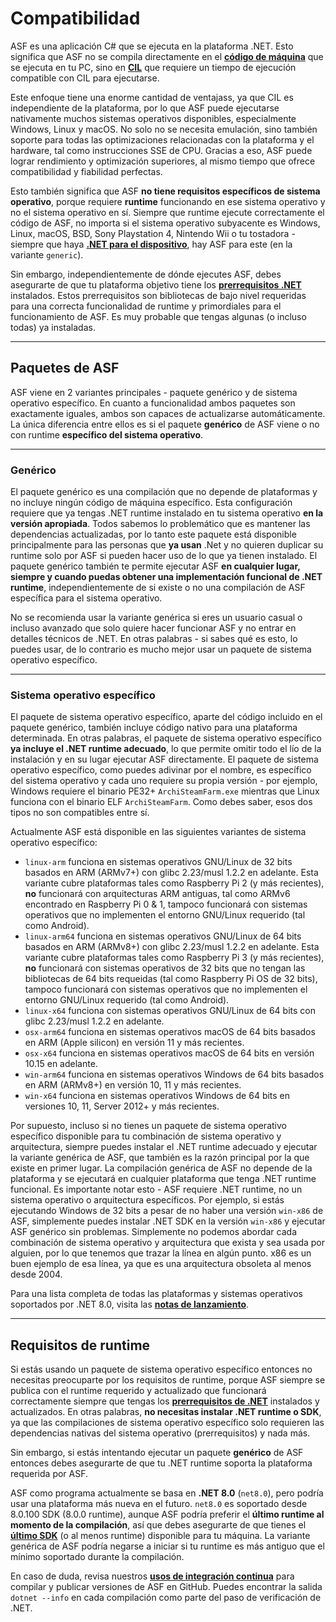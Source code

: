 # Compatibilidad

ASF es una aplicación C# que se ejecuta en la plataforma .NET. Esto significa que ASF no se compila directamente en el **[código de máquina](https://es.wikipedia.org/wiki/Lenguaje_de_m%C3%A1quina)** que se ejecuta en tu PC, sino en **[CIL](https://es.wikipedia.org/wiki/Common_Intermediate_Language)** que requiere un tiempo de ejecución compatible con CIL para ejecutarse.

Este enfoque tiene una enorme cantidad de ventajass, ya que CIL es independiente de la plataforma, por lo que ASF puede ejecutarse nativamente muchos sistemas operativos disponibles, especialmente Windows, Linux y macOS. No solo no se necesita emulación, sino también soporte para todas las optimizaciones relacionadas con la plataforma y el hardware, tal como instrucciones SSE de CPU. Gracias a eso, ASF puede lograr rendimiento y optimización superiores, al mismo tiempo que ofrece compatibilidad y fiabilidad perfectas.

Esto también significa que ASF **no tiene requisitos específicos de sistema operativo**, porque requiere **runtime** funcionando en ese sistema operativo y no el sistema operativo en sí. Siempre que runtime ejecute correctamente el código de ASF, no importa si el sistema operativo subyacente es Windows, Linux, macOS, BSD, Sony Playstation 4, Nintendo Wii o tu tostadora - siempre que haya **[.NET para el dispositivo](https://dotnet.microsoft.com/download/dotnet)**, hay ASF para este (en la variante `generic`).

Sin embargo, independientemente de dónde ejecutes ASF, debes asegurarte de que tu plataforma objetivo tiene los **[prerrequisitos .NET](https://github.com/dotnet/core/blob/main/Documentation/prereqs.md)** instalados. Estos prerrequisitos son bibliotecas de bajo nivel requeridas para una correcta funcionalidad de runtime y primordiales para el funcionamiento de ASF. Es muy probable que tengas algunas (o incluso todas) ya instaladas.

---

## Paquetes de ASF

ASF viene en 2 variantes principales - paquete genérico y de sistema operativo específico. En cuanto a funcionalidad ambos paquetes son exactamente iguales, ambos son capaces de actualizarse automáticamente. La única diferencia entre ellos es si el paquete **genérico** de ASF viene o no con runtime **específico del sistema operativo**.

---

### Genérico

El paquete genérico es una compilación que no depende de plataformas y no incluye ningún código de máquina específico. Esta configuración requiere que ya tengas .NET runtime instalado en tu sistema operativo **en la versión apropiada**. Todos sabemos lo problemático que es mantener las dependencias actualizadas, por lo tanto este paquete está disponible principalmente para las personas que **ya usan** .Net y no quieren duplicar su runtime solo por ASF si pueden hacer uso de lo que ya tienen instalado. El paquete genérico también te permite ejecutar ASF **en cualquier lugar, siempre y cuando puedas obtener una implementación funcional de .NET runtime**, independientemente de si existe o no una compilación de ASF específica para el sistema operativo.

No se recomienda usar la variante genérica si eres un usuario casual o incluso avanzado que solo quiere hacer funcionar ASF y no entrar en detalles técnicos de .NET. En otras palabras - si sabes qué es esto, lo puedes usar, de lo contrario es mucho mejor usar un paquete de sistema operativo específico.

---

### Sistema operativo específico

El paquete de sistema operativo específico, aparte del código incluido en el paquete genérico, también incluye código nativo para una plataforma determinada. En otras palabras, el paquete de sistema operativo específico **ya incluye el .NET runtime adecuado**, lo que permite omitir todo el lío de la instalación y en su lugar ejecutar ASF directamente. El paquete de sistema operativo específico, como puedes adivinar por el nombre, es específico del sistema operativo y cada uno requiere su propia versión - por ejemplo, Windows requiere el binario PE32+ `ArchiSteamFarm.exe` mientras que Linux funciona con el binario ELF `ArchiSteamFarm`. Como debes saber, esos dos tipos no son compatibles entre sí.

Actualmente ASF está disponible en las siguientes variantes de sistema operativo específico:

- `linux-arm` funciona en sistemas operativos GNU/Linux de 32 bits basados en ARM (ARMv7+) con glibc 2.23/musl 1.2.2 en adelante. Esta variante cubre plataformas tales como Raspberry Pi 2 (y más recientes), **no** funcionará con arquitecturas ARM antiguas, tal como ARMv6  encontrado en Raspberry Pi 0 & 1, tampoco funcionará con sistemas operativos que no implementen el entorno GNU/Linux requerido (tal como Android).
- `linux-arm64` funciona en sistemas operativos GNU/Linux de 64 bits basados en ARM (ARMv8+) con glibc 2.23/musl 1.2.2 en adelante. Esta variante cubre plataformas tales como Raspberry Pi 3 (y más recientes), **no** funcionará con sistemas operativos de 32 bits que no tengan las bibliotecas de 64 bits requeidas (tal como Raspberry Pi OS de 32 bits), tampoco funcionará con sistemas operativos que no implementen el entorno GNU/Linux requerido (tal como Android).
- `linux-x64` funciona con sistemas operativos GNU/Linux de 64 bits con glibc 2.23/musl 1.2.2 en adelante.
- `osx-arm64` funciona en sistemas operativos macOS de 64 bits basados en ARM (Apple silicon) en versión 11 y más recientes.
- `osx-x64` funciona en sistemas operativos macOS de 64 bits en versión 10.15 en adelante.
- `win-arm64` funciona en sistemas operativos Windows de 64 bits basados en ARM (ARMv8+) en versión 10, 11 y más recientes.
- `win-x64` funciona en sistemas operativos Windows de 64 bits en versiones 10, 11, Server 2012+ y más recientes.

Por supuesto, incluso si no tienes un paquete de sistema operativo específico disponible para tu combinación de sistema operativo y arquitectura, siempre puedes instalar el .NET runtime adecuado y ejecutar la variante genérica de ASF, que también es la razón principal por la que existe en primer lugar. La compilación genérica de ASF no depende de la plataforma y se ejecutará en cualquier plataforma que tenga .NET runtime funcional. Es importante notar esto - ASF requiere .NET runtime, no un sistema operativo o arquitectura específicos. Por ejemplo, si estás ejecutando Windows de 32 bits a pesar de no haber una versión `win-x86` de ASF, simplemente puedes instalar .NET SDK en la versión `win-x86` y ejecutar ASF genérico sin problemas. Simplemente no podemos abordar cada combinación de sistema operativo y arquitectura que exista y sea usada por alguien, por lo que tenemos que trazar la línea en algún punto. x86 es un buen ejemplo de esa línea, ya que es una arquitectura obsoleta al menos desde 2004.

Para una lista completa de todas las plataformas y sistemas operativos soportados por .NET 8.0, visita las **[notas de lanzamiento](https://github.com/dotnet/core/blob/main/release-notes/8.0/supported-os.md)**.

---

## Requisitos de runtime

Si estás usando un paquete de sistema operativo específico entonces no necesitas preocuparte por los requisitos de runtime, porque ASF siempre se publica con el runtime requerido y actualizado que funcionará correctamente siempre que tengas los **[prerrequisitos de .NET](https://github.com/dotnet/core/blob/main/Documentation/prereqs.md)** instalados y actualizados. En otras palabras, **no necesitas instalar .NET runtime o SDK**, ya que las compilaciones de sistema operativo específico solo requieren las dependencias nativas del sistema operativo (prerrequisitos) y nada más.

Sin embargo, si estás intentando ejecutar un paquete **genérico** de ASF entonces debes asegurarte de que tu .NET runtime soporta la plataforma requerida por ASF.

ASF como programa actualmente se basa en **.NET 8.0** (`net8.0`), pero podría usar una plataforma más nueva en el futuro. `net8.0` es soportado desde 8.0.100 SDK (8.0.0 runtime), aunque ASF podría preferir el **último runtime al momento de la compilación**, así que debes asegurarte de que tienes el **[último SDK](https://dotnet.microsoft.com/download)** (o al menos runtime) disponible para tu máquina. La variante genérica de ASF podría negarse a iniciar si tu runtime es más antiguo que el mínimo soportado durante la compilación.

En caso de duda, revisa nuestros **[usos de integración continua](https://github.com/JustArchiNET/ArchiSteamFarm/actions/workflows/publish.yml?query=branch%3Amain)** para compilar y publicar versiones de ASF en GitHub. Puedes encontrar la salida `dotnet --info` en cada compilación como parte del paso de verificación de .NET.